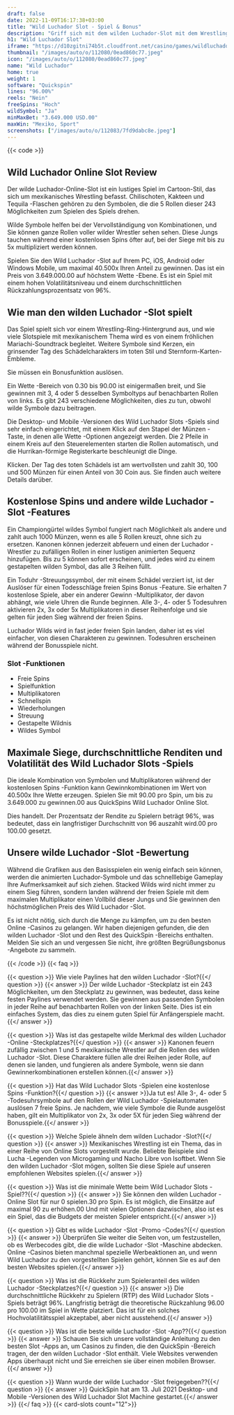 ```yaml
---
draft: false
date: 2022-11-09T16:17:38+03:00
title: "Wild Luchador Slot - Spiel & Bonus"
description: "Griff sich mit dem wilden Luchador-Slot mit dem Wrestling-Thema in den Griff. Unser Rezension befasst sich mit dem Gameplay, den Features und dem, wo Sie mit den besten Casino -Boni spielen können."
h1: "Wild Luchador Slot"
iframe: "https://d10zgitni74b5t.cloudfront.net/casino/games/wildluchador/index.html?gameid=wildluchador&channel=web&moneymode=fun&partnerid=1&lang=en_EN"
thumbnail: "/images/auto/o/112080/0ead860c77.jpeg"
icon: "/images/auto/o/112080/0ead860c77.jpeg"
name: "Wild Luchador"
home: true
weight: 1
software: "Quickspin"
lines: "96.00%"
reels: "Nein"
freeSpins: "Hoch"
wildSymbol: "Ja"
minMaxBet: "3.649.000 USD.00"
maxWin: "Mexiko, Sport"
screenshots: ["/images/auto/o/112083/7fd9dabc8e.jpeg"]
---
```


{{< code >}}<h2>Wild Luchador Online Slot Review</h2><p>Der wilde Luchador-Online-Slot ist ein lustiges Spiel im Cartoon-Stil, das sich um mexikanisches Wrestling befasst. Chilischoten, Kakteen und Tequila -Flaschen gehören zu den Symbolen, die die 5 Rollen dieser 243 Möglichkeiten zum Spielen des Spiels drehen.</p><p>Wilde Symbole helfen bei der Vervollständigung von Kombinationen, und Sie können ganze Rollen voller wilder Wrestler sehen sehen. Diese Jungs tauchen während einer kostenlosen Spins öfter auf, bei der Siege mit bis zu 5x multipliziert werden können.</p><p>Spielen Sie den Wild Luchador -Slot auf Ihrem PC, iOS, Android oder Windows Mobile, um maximal 40.500x Ihren Anteil zu gewinnen. Das ist ein Preis von 3.649.000.00 auf höchstem Wette -Ebene. Es ist ein Spiel mit einem hohen Volatilitätsniveau und einem durchschnittlichen Rückzahlungsprozentsatz von 96%.</p><h2>Wie man den wilden Luchador -Slot spielt</h2><p>Das Spiel spielt sich vor einem Wrestling-Ring-Hintergrund aus, und wie viele Slotspiele mit mexikanischem Thema wird es von einem fröhlichen Mariachi-Soundtrack begleitet. Weitere Symbole sind Kerzen, ein grinsender Tag des Schädelcharakters im toten Stil und Sternform-Karten-Embleme.</p><p>Sie müssen ein Bonusfunktion auslösen.</p><p>Ein Wette -Bereich von 0.30 bis 90.00 ist einigermaßen breit, und Sie gewinnen mit 3, 4 oder 5 desselben Symboltyps auf benachbarten Rollen von links. Es gibt 243 verschiedene Möglichkeiten, dies zu tun, obwohl wilde Symbole dazu beitragen.</p><p>Die Desktop- und Mobile -Versionen des Wild Luchador Slots -Spiels sind sehr einfach eingerichtet, mit einem Klick auf den Stapel der Münzen -Taste, in denen alle Wette -Optionen angezeigt werden. Die 2 Pfeile in einem Kreis auf den Steuerelementen starten die Rollen automatisch, und die Hurrikan-förmige Registerkarte beschleunigt die Dinge.</p><p>Klicken. Der Tag des toten Schädels ist am wertvollsten und zahlt 30, 100 und 500 Münzen für einen Anteil von 30 Coin aus. Sie finden auch weitere Details darüber.</p><h2>Kostenlose Spins und andere wilde Luchador -Slot -Features</h2><p>Ein Championgürtel wildes Symbol fungiert nach Möglichkeit als andere und zahlt auch 1000 Münzen, wenn es alle 5 Rollen kreuzt, ohne sich zu ersetzen. Kanonen können jederzeit abfeuern und einen der Luchador -Wrestler zu zufälligen Rollen in einer lustigen animierten Sequenz hinzufügen. Bis zu 5 können sofort erscheinen, und jedes wird zu einem gestapelten wilden Symbol, das alle 3 Reihen füllt.</p><p>Ein Toduhr -Streuungssymbol, der mit einem Schädel verziert ist, ist der Auslöser für einen Todesschläge freien Spins Bonus -Feature. Sie erhalten 7 kostenlose Spiele, aber ein anderer Gewinn -Multiplikator, der davon abhängt, wie viele Uhren die Runde beginnen. Alle 3-, 4- oder 5 Todesuhren aktivieren 2x, 3x oder 5x Multiplikatoren in dieser Reihenfolge und sie gelten für jeden Sieg während der freien Spins.</p><p>Luchador Wilds wird in fast jeder freien Spin landen, daher ist es viel einfacher, von diesen Charakteren zu gewinnen. Todesuhren erscheinen während der Bonusspiele nicht.</p><h3>
Slot -Funktionen</h3><ul>
<li></span>
Freie Spins</li>
<li></span>
Spielfunktion</li>
<li></span>
Multiplikatoren</li>
<li></span>
Schnellspin</li>
<li></span>
Wiederholungen</li>
<li></span>
Streuung</li>
<li></span>
Gestapelte Wildnis</li>
<li></span>
Wildes Symbol</li></ul><h2>Maximale Siege, durchschnittliche Renditen und Volatilität des Wild Luchador Slots -Spiels</h2><p>Die ideale Kombination von Symbolen und Multiplikatoren während der kostenlosen Spins -Funktion kann Gewinnkombinationen im Wert von 40.500x Ihre Wette erzeugen. Spielen Sie mit 90.00 pro Spin, um bis zu 3.649.000 zu gewinnen.00 aus QuickSpins Wild Luchador Online Slot.</p><p>Dies handelt. Der Prozentsatz der Rendite zu Spielern beträgt 96%, was bedeutet, dass ein langfristiger Durchschnitt von 96 auszahlt wird.00 pro 100.00 gesetzt.</p><h2>Unsere wilde Luchador -Slot -Bewertung</h2><p>Während die Grafiken aus den Basisspielen ein wenig einfach sein können, werden die animierten Luchador-Symbole und das schnelllebige Gameplay Ihre Aufmerksamkeit auf sich ziehen. Stacked Wilds wird nicht immer zu einem Sieg führen, sondern landen während der freien Spiele mit dem maximalen Multiplikator einen Vollbild dieser Jungs und Sie gewinnen den höchstmöglichen Preis des Wild Luchador -Slot.</p><p>Es ist nicht nötig, sich durch die Menge zu kämpfen, um zu den besten Online -Casinos zu gelangen. Wir haben diejenigen gefunden, die den wilden Luchador -Slot und den Rest des QuickSpin -Bereichs enthalten. Melden Sie sich an und vergessen Sie nicht, ihre größten Begrüßungsbonus -Angebote zu sammeln.</p>
{{< /code >}}
{{< faq >}}

{{< question >}} Wie viele Paylines hat den wilden Luchador -Slot?{{</ question >}}
{{< answer >}} Der wilde Luchador -Steckplatz ist ein 243 Möglichkeiten, um den Steckplatz zu gewinnen, was bedeutet, dass keine festen Paylines verwendet werden. Sie gewinnen aus passenden Symbolen in jeder Reihe auf benachbarten Rollen von der linken Seite. Dies ist ein einfaches System, das dies zu einem guten Spiel für Anfängerspiele macht.{{</ answer >}}

{{< question >}} Was ist das gestapelte wilde Merkmal des wilden Luchador -Online -Steckplatzes?{{</ question >}}
{{< answer >}} Kanonen feuern zufällig zwischen 1 und 5 mexikanische Wrestler auf die Rollen des wilden Luchador -Slot. Diese Charaktere füllen alle drei Reihen jeder Rolle, auf denen sie landen, und fungieren als andere Symbole, wenn sie dann Gewinnerkombinationen erstellen können.{{</ answer >}}

{{< question >}} Hat das Wild Luchador Slots -Spielen eine kostenlose Spins -Funktion?{{</ question >}}
{{< answer >}}Ja tut es! Alle 3-, 4- oder 5 -Todesuhrsymbole auf den Rollen der Wild Luchador -Spielautomaten auslösen 7 freie Spins. Je nachdem, wie viele Symbole die Runde ausgelöst haben, gilt ein Multiplikator von 2x, 3x oder 5X für jeden Sieg während der Bonusspiele.{{</ answer >}}

{{< question >}} Welche Spiele ähneln dem wilden Luchador -Slot?{{</ question >}}
{{< answer >}} Mexikanisches Wrestling ist ein Thema, das in einer Reihe von Online Slots vorgestellt wurde. Beliebte Beispiele sind Lucha -Legenden von Microgaming und Nacho Libre von Isoftbet. Wenn Sie den wilden Luchador -Slot mögen, sollten Sie diese Spiele auf unseren empfohlenen Websites spielen.{{</ answer >}}

{{< question >}} Was ist die minimale Wette beim Wild Luchador Slots -Spiel??{{</ question >}}
{{< answer >}} Sie können den wilden Luchador -Online Slot für nur 0 spielen.30 pro Spin. Es ist möglich, die Einsätze auf maximal 90 zu erhöhen.00 Und mit vielen Optionen dazwischen, also ist es ein Spiel, das die Budgets der meisten Spieler entspricht.{{</ answer >}}

{{< question >}} Gibt es wilde Luchador -Slot -Promo -Codes?{{</ question >}}
{{< answer >}} Überprüfen Sie weiter die Seiten von, um festzustellen, ob es Werbecodes gibt, die die wilde Luchador -Slot -Maschine abdecken. Online -Casinos bieten manchmal spezielle Werbeaktionen an, und wenn Wild Luchador zu den vorgestellten Spielen gehört, können Sie es auf den besten Websites spielen.{{</ answer >}}

{{< question >}} Was ist die Rückkehr zum Spieleranteil des wilden Luchador -Steckplatzes?{{</ question >}}
{{< answer >}} Die durchschnittliche Rückkehr zu Spielern (RTP) des Wild Luchador Slots -Spiels beträgt 96%. Langfristig beträgt die theoretische Rückzahlung 96.00 pro 100.00 im Spiel in Wette platziert. Das ist für ein solches Hochvolatilitätsspiel akzeptabel, aber nicht ausstehend.{{</ answer >}}

{{< question >}} Was ist die beste wilde Luchador -Slot -App??{{</ question >}}
{{< answer >}} Schauen Sie sich unsere vollständige Anleitung zu den besten Slot -Apps an, um Casinos zu finden, die den QuickSpin -Bereich tragen, der den wilden Luchador -Slot enthält. Viele Websites verwenden Apps überhaupt nicht und Sie erreichen sie über einen mobilen Browser.{{</ answer >}}

{{< question >}} Wann wurde der wilde Luchador -Slot freigegeben??{{</ question >}}
{{< answer >}} QuickSpin hat am 13. Juli 2021 Desktop- und Mobile -Versionen des Wild Luchador Slot Machine gestartet.{{</ answer >}}
{{</ faq >}}
{{< card-slots count="12">}}
